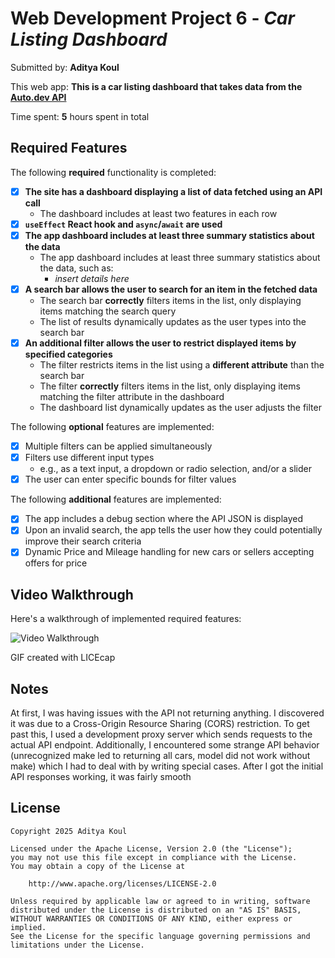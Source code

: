 # Web Development Project 6 - *Car Listing Dashboard*

Submitted by: **Aditya Koul**

This web app: **This is a car listing dashboard that takes data from the [Auto.dev API](https://www.auto.dev/)**

Time spent: **5** hours spent in total

## Required Features

The following **required** functionality is completed:

- [X] **The site has a dashboard displaying a list of data fetched using an API call**
  - The dashboard includes at least two features in each row
- [X] **`useEffect` React hook and `async`/`await` are used**
- [X] **The app dashboard includes at least three summary statistics about the data** 
  - The app dashboard includes at least three summary statistics about the data, such as:
    - *insert details here*
- [X] **A search bar allows the user to search for an item in the fetched data**
  - The search bar **correctly** filters items in the list, only displaying items matching the search query
  - The list of results dynamically updates as the user types into the search bar
- [X] **An additional filter allows the user to restrict displayed items by specified categories**
  - The filter restricts items in the list using a **different attribute** than the search bar 
  - The filter **correctly** filters items in the list, only displaying items matching the filter attribute in the dashboard
  - The dashboard list dynamically updates as the user adjusts the filter

The following **optional** features are implemented:

- [X] Multiple filters can be applied simultaneously
- [X] Filters use different input types
  - e.g., as a text input, a dropdown or radio selection, and/or a slider
- [X] The user can enter specific bounds for filter values

The following **additional** features are implemented:

* [X] The app includes a debug section where the API JSON is displayed
* [X] Upon an invalid search, the app tells the user how they could potentially improve their search criteria
* [X] Dynamic Price and Mileage handling for new cars or sellers accepting offers for price

## Video Walkthrough

Here's a walkthrough of implemented required features:

<img src='./src/assets/overview.gif' title='Video Walkthrough' width='' alt='Video Walkthrough' />

GIF created with LICEcap

## Notes

At first, I was having issues with the API not returning anything. I discovered it was due to a Cross-Origin Resource Sharing (CORS) restriction. To get past this, I used a development proxy server which sends requests to the actual API endpoint. Additionally, I encountered some strange API behavior (unrecognized make led to returning all cars, model did not work without make) which I had to deal with by writing special cases. After I got the initial API responses working, it was fairly smooth

## License

    Copyright 2025 Aditya Koul

    Licensed under the Apache License, Version 2.0 (the "License");
    you may not use this file except in compliance with the License.
    You may obtain a copy of the License at

        http://www.apache.org/licenses/LICENSE-2.0

    Unless required by applicable law or agreed to in writing, software
    distributed under the License is distributed on an "AS IS" BASIS,
    WITHOUT WARRANTIES OR CONDITIONS OF ANY KIND, either express or implied.
    See the License for the specific language governing permissions and
    limitations under the License.